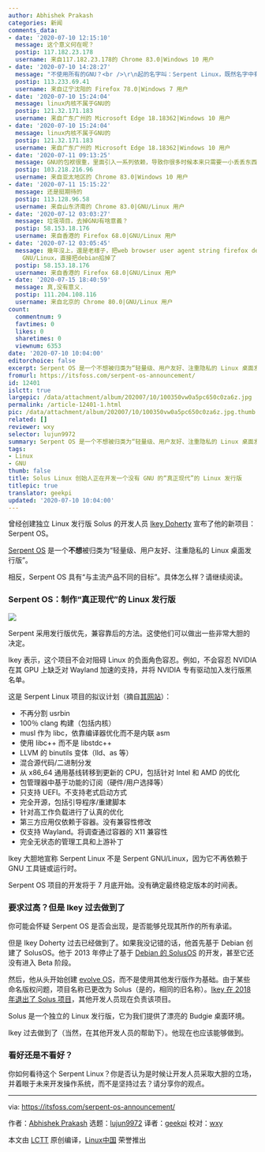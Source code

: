 ```yaml
---
author: Abhishek Prakash
categories: 新闻
comments_data:
- date: '2020-07-10 12:15:10'
  message: 这个意义何在呢？
  postip: 117.182.23.178
  username: 来自117.182.23.178的 Chrome 83.0|Windows 10 用户
- date: '2020-07-10 14:28:27'
  message: "不使用所有的GNU？<br />\r\n起的名字叫：Serpent Linux，既然名字中有linux，就表示使用的是linux内核。可linux内核也属于GNU吧，感觉挺矛盾的"
  postip: 113.233.69.41
  username: 来自辽宁沈阳的 Firefox 78.0|Windows 7 用户
- date: '2020-07-10 15:24:04'
  message: linux内核不属于GNU的
  postip: 121.32.171.183
  username: 来自广东广州的 Microsoft Edge 18.18362|Windows 10 用户
- date: '2020-07-10 15:24:04'
  message: linux内核不属于GNU的
  postip: 121.32.171.183
  username: 来自广东广州的 Microsoft Edge 18.18362|Windows 10 用户
- date: '2020-07-11 09:13:25'
  message: GNU的包袱很重，里面引入一系列依赖，导致你很多时候本来只需要一小丢丢东西，结果扔给你一坨。
  postip: 103.218.216.96
  username: 来自亚太地区的 Chrome 83.0|Windows 10 用户
- date: '2020-07-11 15:15:22'
  message: 还是挺期待的
  postip: 113.128.96.58
  username: 来自山东济南的 Chrome 83.0|GNU/Linux 用户
- date: '2020-07-12 03:03:27'
  message: 垃圾項目，去掉GNU有啥意義？
  postip: 58.153.18.176
  username: 来自香港的 Firefox 68.0|GNU/Linux 用户
- date: '2020-07-12 03:05:45'
  message: 幾年沒上，還是老樣子，把web browser user agent string firefox debian GNU/Linux解讀為firefox
    GNU/Linux，直接把debian掐掉了
  postip: 58.153.18.176
  username: 来自香港的 Firefox 68.0|GNU/Linux 用户
- date: '2020-07-15 18:40:59'
  message: 真,没有意义.
  postip: 111.204.108.116
  username: 来自北京的 Chrome 80.0|GNU/Linux 用户
count:
  commentnum: 9
  favtimes: 0
  likes: 0
  sharetimes: 0
  viewnum: 6353
date: '2020-07-10 10:04:00'
editorchoice: false
excerpt: Serpent OS 是一个不想被归类为“轻量级、用户友好、注重隐私的 Linux 桌面发行版”。
fromurl: https://itsfoss.com/serpent-os-announcement/
id: 12401
islctt: true
largepic: /data/attachment/album/202007/10/100350vw0a5pc650c0za6z.jpg
permalink: /article-12401-1.html
pic: /data/attachment/album/202007/10/100350vw0a5pc650c0za6z.jpg.thumb.jpg
related: []
reviewer: wxy
selector: lujun9972
summary: Serpent OS 是一个不想被归类为“轻量级、用户友好、注重隐私的 Linux 桌面发行版”。
tags:
- Linux
- GNU
thumb: false
title: Solus Linux 创始人正在开发一个没有 GNU 的“真正现代”的 Linux 发行版
titlepic: true
translator: geekpi
updated: '2020-07-10 10:04:00'
---
```


曾经创建独立 Linux 发行版 Solus 的开发人员 [Ikey Doherty](https://itsfoss.com/ikey-doherty-serpent-interview/) 宣布了他的新项目：Serpent OS。


[Serpent OS](https://www.serpentos.com/) 是一个**不想**被归类为“轻量级、用户友好、注重隐私的 Linux 桌面发行版”。


相反，Serpent OS 具有“与主流产品不同的目标”。具体怎么样？请继续阅读。


### Serpent OS：制作“真正现代”的 Linux 发行版


![](/data/attachment/album/202007/10/100350vw0a5pc650c0za6z.jpg)


Serpent 采用发行版优先，兼容靠后的方法。这使他们可以做出一些非常大胆的决定。


Ikey 表示，这个项目不会对阻碍 Linux 的负面角色容忍。例如，不会容忍 NVIDIA 在其 GPU 上缺乏对 Wayland 加速的支持，并将 NVIDIA 专有驱动加入发行版黑名单。


这是 Serpent Linux 项目的拟议计划（摘自[其网站](https://www.serpentos.com/about/)）：


* 不再分割 usrbin
* 100％ clang 构建（包括内核）
* musl 作为 libc，依靠编译器优化而不是内联 asm
* 使用 libc++ 而不是 libstdc++
* LLVM 的 binutils 变体（lld、as 等）
* 混合源代码/二进制分发
* 从 x86\_64 通用基线转移到更新的 CPU，包括针对 Intel 和 AMD 的优化
* 包管理器中基于功能的订阅（硬件/用户选择等）
* 只支持 UEFI。不支持老式启动方式
* 完全开源，包括引导程序/重建脚本
* 针对高工作负载进行了认真的优化
* 第三方应用仅依赖于容器。没有兼容性修改
* 仅支持 Wayland。将调查通过容器的 X11 兼容性
* 完全无状态的管理工具和上游补丁


Ikey 大胆地宣称 Serpent Linux 不是 Serpent GNU/Linux，因为它不再依赖于 GNU 工具链或运行时。


Serpent OS 项目的开发将于 7 月底开始。没有确定最终稳定版本的时间表。


### 要求过高？但是 Ikey 过去做到了


你可能会怀疑 Serpent OS 是否会出现，是否能够兑现其所作的所有承诺。


但是 Ikey Doherty 过去已经做到了。如果我没记错的话，他首先基于 Debian 创建了 SolusOS。他于 2013 年停止了基于 [Debian 的 SolusOS](https://distrowatch.com/table.php?distribution=solusos) 的开发，甚至它还没有进入 Beta 阶段。


然后，他从头开始创建 [evolve OS](https://itsfoss.com/beta-evolve-os-released/)，而不是使用其他发行版作为基础。由于某些命名版权问题，项目名称已更改为 Solus（是的，相同的旧名称）。[Ikey 在 2018 年退出了 Solus 项目](https://itsfoss.com/ikey-leaves-solus/)，其他开发人员现在负责该项目。


Solus 是一个独立的 Linux 发行版，它为我们提供了漂亮的 Budgie 桌面环境。


Ikey 过去做到了（当然，在其他开发人员的帮助下）。他现在也应该能够做到。


### 看好还是不看好？


你如何看待这个 Serpent Linux？你是否认为是时候让开发人员采取大胆的立场，并着眼于未来开发操作系统，而不是坚持过去？请分享你的观点。




---


via: <https://itsfoss.com/serpent-os-announcement/>


作者：[Abhishek Prakash](https://itsfoss.com/author/abhishek/) 选题：[lujun9972](https://github.com/lujun9972) 译者：[geekpi](https://github.com/geekpi) 校对：[wxy](https://github.com/wxy)


本文由 [LCTT](https://github.com/LCTT/TranslateProject) 原创编译，[Linux中国](https://linux.cn/) 荣誉推出